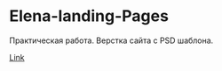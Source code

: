 # Elena-landing-Pages


Практическая работа. Верстка сайта с PSD шаблона.

[Link](https://ultimo2905.github.io/Elena-landing-Pages/)

